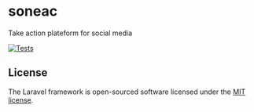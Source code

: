 # soneac
Take action plateform for social media

[![Tests](https://github.com/xclam/soneac/actions/workflows/laravel.yml/badge.svg)](https://github.com/xclam/soneac/actions/workflows/laravel.yml)

## License

The Laravel framework is open-sourced software licensed under the [MIT license](https://opensource.org/licenses/MIT).
